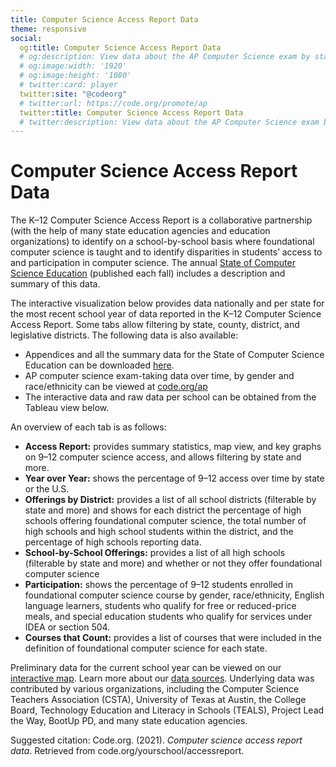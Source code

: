 ```yaml
---
title: Computer Science Access Report Data
theme: responsive
social:
  og:title: Computer Science Access Report Data
  # og:description: View data about the AP Computer Science exam by state
  # og:image:width: '1920'
  # og:image:height: '1080'
  # twitter:card: player
  twitter:site: "@codeorg"
  # twitter:url: https://code.org/promote/ap
  twitter:title: Computer Science Access Report Data
  # twitter:description: View data about the AP Computer Science exam by state
---
```


# Computer Science Access Report Data

The K–12 Computer Science Access Report is a collaborative partnership (with the help of many state education agencies and education organizations) to identify on a school-by-school basis where foundational computer science is taught and to identify disparities in students’ access to and participation in computer science. The annual [State of Computer Science Education](https://advocacy.code.org/stateofcs) (published each fall) includes a description and summary of this data. 


The interactive visualization below provides data nationally and per state for the most recent school year of data reported in the K–12 Computer Science Access Report. Some tabs allow filtering by state, county, district, and legislative districts. The following data is also available:
- Appendices and all the summary data for the State of Computer Science Education can be downloaded [here](https://advocacy.code.org/2021_State_of_CS_data.xlsx).
- AP computer science exam-taking data over time, by gender and race/ethnicity can be viewed at [code.org/ap](https://code.org/ap) 
- The interactive data and raw data per school can be obtained from the Tableau view below.


An overview of each tab is as follows:

- **Access Report:** provides summary statistics, map view, and key graphs on 9–12 computer science access, and allows filtering by state and more.
- **Year over Year:** shows the percentage of 9–12 access over time by state or the U.S.
- **Offerings by District:** provides a list of all school districts (filterable by state and more) and shows for each district the percentage of high schools offering foundational computer science, the total number of high schools and high school students within the district, and the percentage of high schools reporting data. 
- **School-by-School Offerings:** provides a list of all high schools (filterable by state and more) and whether or not they offer foundational computer science
- **Participation:** shows the percentage of 9–12 students enrolled in foundational computer science course by gender, race/ethnicity, English language learners, students who qualify for free or reduced-price meals, and special education students who qualify for services under IDEA or section 504.
- **Courses that Count:** provides a list of courses that were included in the definition of foundational computer science for each state.  

<!-- <div class='tableauPlaceholder' id='viz1635801138234' style='position: relative; border: solid; overflow:hidden;'>
  <noscript>
    <a href='#'>
      <img alt=' ' src='https:&#47;&#47;public.tableau.com&#47;static&#47;images&#47;Ac&#47;AccessReport&#47;AccessReport&#47;1_rss.png' style='border: none' />
    </a>
  </noscript>
  <object class='tableauViz'  style='display:none;'>
    <param name='host_url' value='https%3A%2F%2Fpublic.tableau.com%2F' /> 
    <param name='embed_code_version' value='3' /> 
    <param name='site_root' value='' />
    <param name='name' value='AccessReport&#47;AccessReport' />
    <param name='tabs' value='yes' />
    <param name='toolbar' value='yes' />
    <param name='static_image' value='https:&#47;&#47;public.tableau.com&#47;static&#47;images&#47;Ac&#47;AccessReport&#47;AccessReport&#47;1.png' /> 
    <param name='animate_transition' value='yes' />
    <param name='display_static_image' value='yes' />
    <param name='display_spinner' value='yes' />
    <param name='display_overlay' value='yes' />
    <param name='display_count' value='yes' />
    <param name='language' value='en-US' />
  </object>
</div>                
<script type='text/javascript'>                    
  var divElement = document.getElementById('viz1635801138234');                    
  var vizElement = divElement.getElementsByTagName('object')[0];                    
  vizElement.style.width='1000px';
  vizElement.style.height='2400px';
  vizElement.style.overflow='hidden';               
  var scriptElement = document.createElement('script');                    
  scriptElement.src = 'https://public.tableau.com/javascripts/api/viz_v1.js';                    
  vizElement.parentNode.insertBefore(scriptElement, vizElement);                
</script> -->

Preliminary data for the current school year can be viewed on our [interactive map](https://code.org/yourschool). Learn more about our [data sources](https://code.org/yourschool/about). Underlying data was contributed by various organizations, including the Computer Science Teachers Association (CSTA), University of Texas at Austin, the College Board, Technology Education and Literacy in Schools (TEALS), Project Lead the Way, BootUp PD, and many state education agencies. 

Suggested citation: 
Code.org. (2021). *Computer science access report data*. Retrieved from code.org/yourschool/accessreport. 
